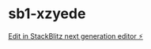 # sb1-xzyede

[Edit in StackBlitz next generation editor ⚡️](https://stackblitz.com/~/github.com/su0as/sb1-xzyede)